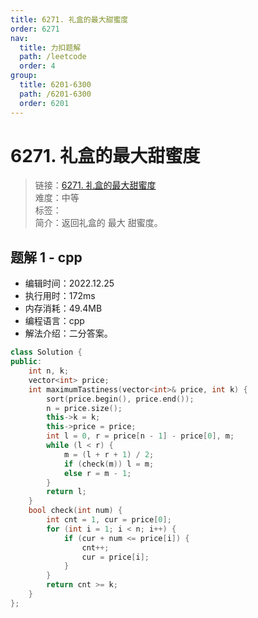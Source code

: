 ```yaml
---
title: 6271. 礼盒的最大甜蜜度
order: 6271
nav:
  title: 力扣题解
  path: /leetcode
  order: 4
group:
  title: 6201-6300
  path: /6201-6300
  order: 6201
---
```


# 6271. 礼盒的最大甜蜜度

> 链接：[6271. 礼盒的最大甜蜜度](https://leetcode.cn/problems/maximum-tastiness-of-candy-basket/)  
> 难度：中等  
> 标签：  
> 简介：返回礼盒的 最大 甜蜜度。

## 题解 1 - cpp

- 编辑时间：2022.12.25
- 执行用时：172ms
- 内存消耗：49.4MB
- 编程语言：cpp
- 解法介绍：二分答案。

```cpp
class Solution {
public:
    int n, k;
    vector<int> price;
    int maximumTastiness(vector<int>& price, int k) {
        sort(price.begin(), price.end());
        n = price.size();
        this->k = k;
        this->price = price;
        int l = 0, r = price[n - 1] - price[0], m;
        while (l < r) {
            m = (l + r + 1) / 2;
            if (check(m)) l = m;
            else r = m - 1;
        }
        return l;
    }
    bool check(int num) {
        int cnt = 1, cur = price[0];
        for (int i = 1; i < n; i++) {
            if (cur + num <= price[i]) {
                cnt++;
                cur = price[i];
            }
        }
        return cnt >= k;
    }
};
```
